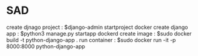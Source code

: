# SAD

create djnago project : $django-admin startproject docker
create django app : $python3 manage.py startapp dockerd
create image : $sudo docker build -t python-django-app .
run container : $sudo docker run -it -p 8000:8000 python-django-app
